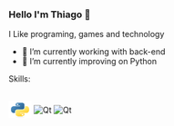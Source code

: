 ### Hello I'm Thiago  👋

I Like programing, games and technology

- 🔭 I’m currently working with back-end
- 🌱 I’m currently improving on Python

Skills:
<div style="display: inline_block"><br>
  <img align="center" alt="Thiaguim-Python" height="30" width="40" src="https://raw.githubusercontent.com/devicons/devicon/master/icons/python/python-original.svg">
  <img align="center" alt="Qt" height="30" width="40" src="https://cdn.jsdelivr.net/gh/devicons/devicon/icons/qt/qt-original.svg" />
  <img align="center" alt="Qt" src="https://media.giphy.com/media/coxQHKASG60HrHtvkt/giphy.gif?cid=ecf05e47cq8jrc1xz7e5gl11ujwv6d4ohry0g7n9w1l87eym&rid=giphy.gif&ct=g" />
  
</div>
